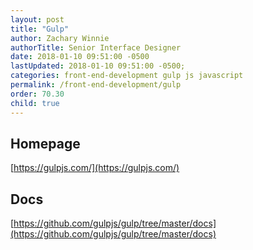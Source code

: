 ```yaml
---
layout: post
title: "Gulp"
author: Zachary Winnie
authorTitle: Senior Interface Designer
date: 2018-01-10 09:51:00 -0500
lastUpdated: 2018-01-10 09:51:00 -0500;
categories: front-end-development gulp js javascript
permalink: /front-end-development/gulp
order: 70.30
child: true
---
```


## Homepage

[https://gulpjs.com/](https://gulpjs.com/)

## Docs

[https://github.com/gulpjs/gulp/tree/master/docs](https://github.com/gulpjs/gulp/tree/master/docs)
